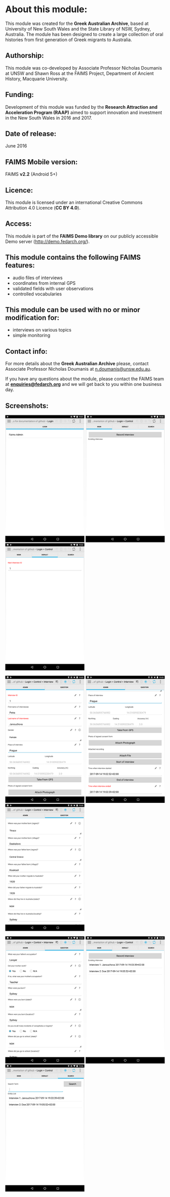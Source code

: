 # About this module:
This module was created for the **Greek Australian Archive**, based at University of New South Wales and the State Library of NSW, Sydney, Australia. The module has been designed to create a large collection of oral histories from first generation of Greek migrants to Australia.

## Authorship:
This module was co-developed by Associate Professor Nicholas Doumanis at UNSW and Shawn Ross at the FAIMS Project, Department of Ancient History, Macquarie University.

## Funding:
Development of this module was funded by the **Research Attraction and Acceleration Program (RAAP)** aimed to support innovation and investment in the New South Wales in 2016 and 2017.

## Date of release:
June 2016 

## FAIMS Mobile version:
FAIMS **v2.2** (Android 5+)
## Licence:
This module is licensed under an international Creative Commons Attribution 4.0 Licence (**CC BY 4.0**).

## Access:
This module is part of the **FAIMS Demo library** on our publicly accessible Demo server (http://demo.fedarch.org/). 

## This module contains the following FAIMS features:
* audio files of interviews
* coordinates from internal GPS
* validated fields with user observations
* controlled vocabularies

## This module can be used with no or minor modification for:
* interviews on various topics
* simple monitoring 

## Contact info:
For more details about the **Greek Australian Archive** please, contact Associate Professor Nicholas Doumanis at n.doumanis@unsw.edu.au.

If you have any questions about the module, please contact the FAIMS team at **enquiries@fedarch.org** and we will get back to you within one business day.

## Screenshots:
<p align="left">
  <img src="https://github.com/FAIMS/oral-history-doumanis/blob/master/screenshots/Screenshot_20170914-190200.png" width="250"/>
  <img src="https://github.com/FAIMS/oral-history-doumanis/blob/master/screenshots/Screenshot_20170914-190206.png" width="250"/>
  <img src="https://github.com/FAIMS/oral-history-doumanis/blob/master/screenshots/Screenshot_20170914-190215.png" width="250"/>
</p>
<p align="left">
 <img src="https://github.com/FAIMS/oral-history-doumanis/blob/master/screenshots/Screenshot_20170914-190347.png" width="250"/>
  <img src="https://github.com/FAIMS/oral-history-doumanis/blob/master/screenshots/Screenshot_20170914-190351.png" width="250"/>
  <img src="https://github.com/FAIMS/oral-history-doumanis/blob/master/screenshots/Screenshot_20170914-190525.png" width="250"/>
</p>
<p align="left">
 <img src="https://github.com/FAIMS/oral-history-doumanis/blob/master/screenshots/Screenshot_20170914-190531.png" width="250"/>
  <img src="https://github.com/FAIMS/oral-history-doumanis/blob/master/screenshots/Screenshot_20170914-190557.png" width="250"/>
  <img src="https://github.com/FAIMS/oral-history-doumanis/blob/master/screenshots/Screenshot_20170914-190617.png" width="250"/>
</p>

